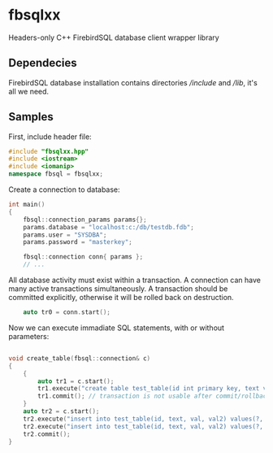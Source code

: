 # fbsqlxx
Headers-only C++ FirebirdSQL database client wrapper library

## Dependecies
FirebirdSQL database installation contains directories _<path>/include_ and _<path>/lib_, it's all we need.

## Samples

First, include header file:
```c++
#include "fbsqlxx.hpp"
#include <iostream>
#include <iomanip>
namespace fbsql = fbsqlxx;
```

Create a connection to database:
```c++
int main()
{
    fbsql::connection_params params{};
    params.database = "localhost:c:/db/testdb.fdb";
    params.user = "SYSDBA";
    params.password = "masterkey";

    fbsql::connection conn{ params };
    // ...
```

All database activity must exist within a transaction. A connection can have many active transactions simultaneously. A transaction should be committed explicitly, otherwise it will be rolled back on destruction.
```c++
    auto tr0 = conn.start();
```
Now we can execute immadiate SQL statements, with or without parameters:

```c++

void create_table(fbsql::connection& c)
{
    {
        auto tr1 = c.start();
        tr1.execute("create table test_table(id int primary key, text varchar(10), val float, val2 decimal(12, 3))");
        tr1.commit(); // transaction is not usable after commit/rollback
    }
    auto tr2 = c.start();
    tr2.execute("insert into test_table(id, text, val, val2) values(?, ?, ?, ?)", 1, "some text", 10.01f, 100500.001);
    tr2.execute("insert into test_table(id, text, val, val2) values(?, ?, ?, ?)", 2, fbsql::octets{'P', 'I', '/', 'E'}, 3.1415f, 2.71);
    tr2.commit();
}

```

